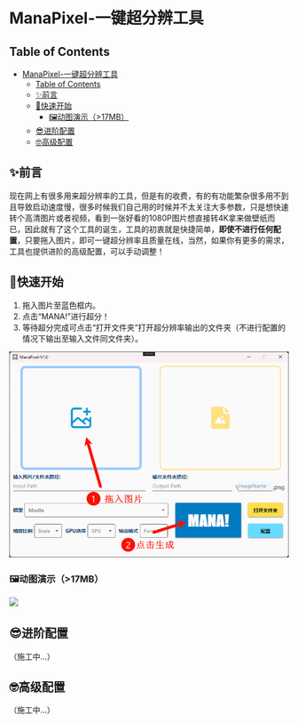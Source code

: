# ManaPixel-一键超分辨工具

## Table of Contents
- [ManaPixel-一键超分辨工具](#manapixel-一键超分辨工具)
  - [Table of Contents](#table-of-contents)
  - [✨前言](#前言)
  - [🚀快速开始](#快速开始)
    - [🖼️动图演示（\>17MB）](#️动图演示17mb)
  - [😎进阶配置](#进阶配置)
  - [🤓高级配置](#高级配置)


## ✨前言
现在网上有很多用来超分辨率的工具，但是有的收费，有的有功能繁杂很多用不到且导致启动速度慢，很多时候我们自己用的时候并不太关注大多参数，只是想快速转个高清图片或者视频，看到一张好看的1080P图片想直接转4K拿来做壁纸而已，因此就有了这个工具的诞生，工具的初衷就是快捷简单，**即使不进行任何配置**，只要拖入图片，即可一键超分辨率且质量在线，当然，如果你有更多的需求，工具也提供进阶的高级配置，可以手动调整！    

## 🚀快速开始
1. 拖入图片至蓝色框内。    
2. 点击“MANA!”进行超分！    
3. 等待超分完成可点击“打开文件夹”打开超分辨率输出的文件夹（不进行配置的情况下输出至输入文件同文件夹）。   
    
    

![](https://raw.githubusercontent.com/isNineSun/img_repository/main/PixPin_2024-01-25_23-42-47.png)    

### 🖼️动图演示（>17MB）
![](https://raw.githubusercontent.com/isNineSun/img_repository/main/PixPin_2024-01-27_00-43-16.gif)    

## 😎进阶配置
（施工中...）

## 🤓高级配置
（施工中...）